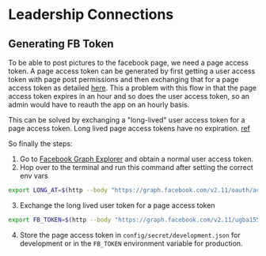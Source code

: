 # Leadership Connections


## Generating FB Token
To be able to post pictures to the facebook page, we need a page access token. A page access token can be generated by first getting a user access token with page post permissions and then exchanging that for a page access token as detailed [here](https://developers.facebook.com/docs/pages/access-tokens). This a problem with this flow in that the page access token expires in an hour and so does the user access token, so an admin would have to reauth the app on an hourly basis.

This can be solved by exchanging a "long-lived" user access token for a page access token. Long lived page access tokens have no expiration. [ref](https://developers.facebook.com/docs/facebook-login/access-tokens/expiration-and-extension)

So finally the steps:

1. Go to [Facebook Graph Explorer](https://developers.facebook.com/tools/explorer/) and obtain a normal user access token.
2. Hop over to the terminal and run this command after setting the correct env vars
```bash
export LONG_AT=$(http --body "https://graph.facebook.com/v2.11/oauth/access_token?grant_type=fb_exchange_token&client_id=$CLIENT_ID&client_secret=$CLIENT_SECRET&fb_exchange_token=$USER_AT" | jq --raw-output ".access_token")
```
3. Exchange the long lived user token for a page access token
```bash
export FB_TOKEN=$(http --body "https://graph.facebook.com/v2.11/ugba155connections?fields=access_token&access_token=$LONG_AT" | jq --raw-output ".access_token")
```
4. Store the page access token in `config/secret/development.json` for development or in the `FB_TOKEN` environment variable for production.
